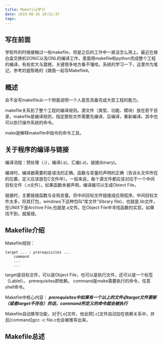 ```yaml
---
title: Makefile学习
date: 2019-08-26 10:51:37
tags:
---
```


## 写在前面

学软件的时候接触过一些makefile，但是之后的工作中一直没怎么用上。最近在做白盒交换机SONiC以及ONL的编译工作，里面用makefile和python完成整个工程的编译，有些宏大与震撼，关键很多地方看不懂哇。系统的学习一下，这里作为笔记，参考的是陈皓的《跟我一起写Makefile》。

<!--more-->
## 概述

会不会写makefile从一个侧面说明一个人是否具备完成大型工程的能力。

makefile关系到了整个工程的编译规则。源文件（类型、功能、模块）放在若干目录，makefile是编译规则，指定那些文件需要先编译，后编译，重新编译。其中也可以执行操作系统的命令。

make是解释makefile中指令的命令工具。

## 关于程序的编译与链接

编译流程：预处理（.i），编译(.s)，汇编(.o)，链接(binary)。

编译时，编译器需要的是语法的正确，函数与变量的声明的正确（告诉头文件所在的位置，定义应该放在C文件中）。一般来说，每个源文件都应该对应于一个中间目标文件（.o文件）。如果函数未被声明，编译器可以生成Obiect File。

链接时，主要链接函数与全局变量。将中间目标文件链接成应用程序。中间目标文件太多，将其打包，windows下这种包叫“库文件”(library file)，也就是.lib文件，在UNIX下是Archive File,也就是.a文件。在Object File中寻找函数的实现，如果找不到，就报错。

## Makefile介绍

Makefile规则：
```
target ... : prerequisites ...
    command
    ...
    ...
```
target是目标文件，可以是Object File，也可以是执行文件，还可以是一个标签（Lablel）。
prerequisites即依赖。
command是make需要执行的命令，任意shell命令。

Makefile中核心内容：
***prerequisites中如果有一个以上的文件必target文件要新（或者target不存在）的话，command所定义的命令就会被执行***

Makefile自动推导功能，对于[.o]文件，他会把[.c]文件自动加在依赖关系中，并且[command]gcc -c file.c也会被推导出来。

## Makefile总述






